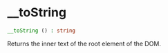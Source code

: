 # __toString

```php
__toString () : string
```

Returns the inner text of the root element of the DOM.